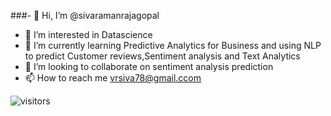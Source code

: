 ###- 👋 Hi, I’m @sivaramanrajagopal
- 👀 I’m interested in Datascience
- 🌱 I’m currently learning Predictive Analytics for Business and using NLP to predict Customer reviews,Sentiment analysis and Text Analytics
- 💞️ I’m looking to collaborate on sentiment analysis prediction 
- 📫 How to reach me vrsiva78@gmail.ccom

<!---
sivaramanrajagopal/sivaramanrajagopal is a ✨ special ✨ repository because its `README.md` (this file) appears on your GitHub profile.
You can click the Preview link to take a look at your changes.
--->
![visitors](https://visitor-badge.glitch.me/badge?page_id=sivaramanrajagopal.visitor-badge)
